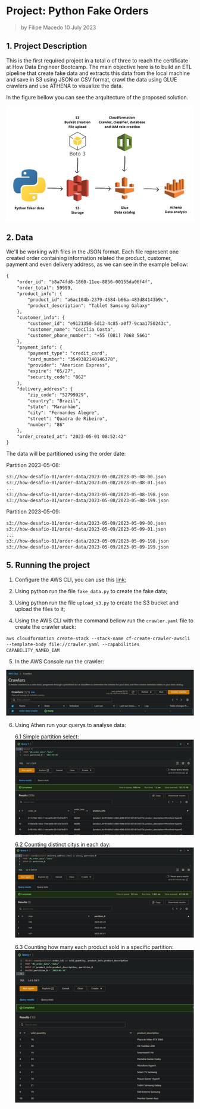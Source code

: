 # Project: Python Fake Orders

> by Filipe Macedo 10 July 2023

## 1. Project Description

This is the first required project in a total o of three to reach the certificate at How Data Engineer Bootcamp. The main objective here is to build an ETL pipeline that create fake data and extracts this data from the local machine and save in S3 using JSON or CSV format, crawl the data using GLUE crawlers and use ATHENA to visualize the data.

In the figure bellow you can see the arquitecture of the proposed solution.

![](img/pipeline.jpg)

## 2. Data

We'll be working with files in the JSON format. Each file represent one created order containing information related the product, customer, payment and even delivery address, as we can see in the example bellow:

```
{
    "order_id": "b8a74fd8-1860-11ee-8856-00155da06f4f",
    "order_total": 59999,
    "product_info": {
        "product_id": "a6ac104b-2379-4584-b66a-483d84143b9c",
        "product_description": "Tablet Samsung Galaxy"
    },
    "customer_info": {
        "customer_id": "e9121350-5d12-4c85-a0f7-9caa1750243c",
        "customer_name": "Cecília Costa",
        "customer_phone_number": "+55 (081) 7868 5661"
    },
    "payment_info": {
        "payment_type": "credit_card",
        "card_number": "3549382140146378",
        "provider": "American Express",
        "expire": "05/27",
        "security_code": "862"
    },
    "delivery_address": {
        "zip_code": "52799929",
        "country": "Brazil",
        "state": "Maranhão",
        "city": "Fernandes Alegre",
        "street": "Quadra de Ribeiro",
        "number": "86"
    },
    "order_created_at": "2023-05-01 08:52:42"
}
```

The data will be partitioned using the order date:

Partition 2023-05-08:
```
s3://how-desafio-01/order-data/2023-05-08/2023-05-08-00.json
s3://how-desafio-01/order-data/2023-05-08/2023-05-08-01.json
...
s3://how-desafio-01/order-data/2023-05-08/2023-05-08-198.json
s3://how-desafio-01/order-data/2023-05-08/2023-05-08-199.json
```
Partition 2023-05-09:
```
s3://how-desafio-01/order-data/2023-05-09/2023-05-09-00.json
s3://how-desafio-01/order-data/2023-05-09/2023-05-09-01.json
...
s3://how-desafio-01/order-data/2023-05-09/2023-05-09-198.json
s3://how-desafio-01/order-data/2023-05-09/2023-05-09-199.json
```

## 5. Running the project

1. Configure the AWS CLI, you can use this [link](https://docs.aws.amazon.com/cli/latest/userguide/cli-chap-configure.html);

2. Using python run the file `fake_data.py` to create the fake data;

3. Using python run the file `upload_s3.py` to create the S3 bucket and upload the files to it;

4. Using the AWS CLI with the command bellow run the `crawler.yaml` file to create the crawler stack:

```
aws cloudformation create-stack --stack-name cf-create-crawler-awscli --template-body file://crawler.yaml --capabilities CAPABILITY_NAMED_IAM
 ```

5. In the AWS Console run the crawler:

![](img/crawler_run.jpg)

6. Using Athen run your querys to analyse data:

    6.1 Simple partition select:
    ![](img/query_1_athena.jpg)

    6.2 Counting distinct citys in each day:
    ![](img/query_2_athena.jpg)

    6.3 Counting how many each product sold in a specific partition:
    ![](img/query_3_athena.jpg)